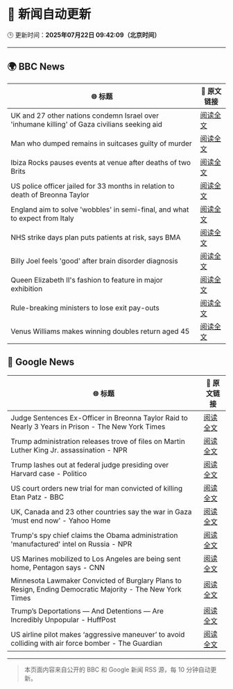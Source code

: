 # 🧠 新闻自动更新

🕒 更新时间：**2025年07月22日 09:42:09（北京时间）**

---

## 🌍 BBC News

| 🌐 标题 | 🔗 原文链接 |
|--------|-------------|
| UK and 27 other nations condemn Israel over 'inhumane killing' of Gaza civilians seeking aid | [阅读全文](https://www.bbc.com/news/articles/c4g814gy2e7o) |
| Man who dumped remains in suitcases guilty of murder | [阅读全文](https://www.bbc.com/news/articles/c98wz78jy6zo) |
| Ibiza Rocks pauses events at venue after deaths of two Brits | [阅读全文](https://www.bbc.com/news/articles/ckgl73kvyweo) |
| US police officer jailed for 33 months in relation to death of Breonna Taylor | [阅读全文](https://www.bbc.com/news/articles/cpvjwrm29wpo) |
| England aim to solve 'wobbles' in semi-final, and what to expect from Italy | [阅读全文](https://www.bbc.com/sport/football/articles/cn0zj5r79k7o) |
| NHS strike days plan puts patients at risk, says BMA | [阅读全文](https://www.bbc.com/news/articles/cvg9xdy7eqko) |
| Billy Joel feels 'good' after brain disorder diagnosis | [阅读全文](https://www.bbc.com/news/articles/ckg3lw1nvy2o) |
| Queen Elizabeth II's fashion to feature in major exhibition | [阅读全文](https://www.bbc.com/news/articles/ckg5jzj6088o) |
| Rule-breaking ministers to lose exit pay-outs | [阅读全文](https://www.bbc.com/news/articles/cx2l3l08x8do) |
| Venus Williams makes winning doubles return aged 45 | [阅读全文](https://www.bbc.com/sport/tennis/articles/ckg5j25yz26o) |

## 📰 Google News

| 🌐 标题 | 🔗 原文链接 |
|--------|-------------|
| Judge Sentences Ex-Officer in Breonna Taylor Raid to Nearly 3 Years in Prison - The New York Times | [阅读全文](https://news.google.com/rss/articles/CBMikgFBVV95cUxNQWFrRDZGSnVqOXZyQmZZQlZxeENxMjJmTExjTXlaYUZDbFc0WWhsajE5ZERsdXFVS0R4Mkl5UjJaN09iaWw5eFVURlpfaVpOOVliMWdNU25IWjdSNW11RTIwQzdjTEZoSG05VHd2bWxLa1piOHVuRzRrbThlN0hGZFJLaVZkQ1dRbUhXQkpFTDJqdw?oc=5) |
| Trump administration releases trove of files on Martin Luther King Jr. assassination - NPR | [阅读全文](https://news.google.com/rss/articles/CBMif0FVX3lxTE0wSnNtMEstRGVqUVBtY1VDZGpWaXN1MWdHajVvREVsWGtHWGxHZnFLQzBuZnd3QlJHeUhKb3hBZE5vUUZXZWxqc3JSSVp2R3daUi1XclctUVNLU2JIZFFJbGJqZlR1blNPZVl1N1VlODhWRUFxdk9aLWlTUEhwZTg?oc=5) |
| Trump lashes out at federal judge presiding over Harvard case - Politico | [阅读全文](https://news.google.com/rss/articles/CBMif0FVX3lxTE9lOWx6NTAwMkVEbWxUdHY0MDVwdEE4bUMwSWNuc0ZtUEdUdzJhTjhTUk8zVDZUNUFmV2J6eUt4U1NYNVQwbGY0OUhkRzRqZXMzakJMZXhHN3ZaTk5ucGc0WnRteWYxN19EYWxZUW5BUXNPSjR5aE9SYTZkV0diX0k?oc=5) |
| US court orders new trial for man convicted of killing Etan Patz - BBC | [阅读全文](https://news.google.com/rss/articles/CBMiWkFVX3lxTE5vcXJsOW4xY2I3Y1VqWDNJaEZJUDBHUkVMblJYdF9md2JVZE1MeGJlWDIzSU5LQllCTTFuOXFTYkc0d2lUdGdSUEZ0Smt3M0twd21fY0NvVm5VUdIBX0FVX3lxTE00X3c3N0JCTWZ6aE9scHNFa1E0eE5pdHRnQ0RpbHpNNVplNGtxejhVSldvUFR5alFORDQwcDZXcF94cS1SV05MN2RjaU9FUm1CYWNVZ3ZSMVltZGlSbzJj?oc=5) |
| UK, Canada and 23 other countries say the war in Gaza ‘must end now’ - Yahoo Home | [阅读全文](https://news.google.com/rss/articles/CBMiekFVX3lxTE04cUNEeWZMb3BDaEVlTXc4M0RmX1lONnV0YV9mVUVzcGlpSnpxTXM2UXFBX1lickJCWkU2LW1BRFlhdE9SdG9FNTJvRlBmcS11bWZuM2E5ak9UaWctanJsaFBvbnVuV0FBelRIYjJjYWYtcFM0Tm9YWmFn?oc=5) |
| Trump's spy chief claims the Obama administration 'manufactured' intel on Russia - NPR | [阅读全文](https://news.google.com/rss/articles/CBMihgFBVV95cUxQVkNqRTNiVndqR2pMWC1WaGNyX0xjRWVGWG9qVWRiTmVGVGtvZjQwdWVMMnNPOTYxXzBpZU11LXZ2M1JWUW5VVExHaGFPM0NLblZmMEotc3JkVUlwR0pkX21ZSENCaU0zQ0lsRXBUUFRXZ3cyTzRMUTVvYlU2dHpsTklRcTB1QQ?oc=5) |
| US Marines mobilized to Los Angeles are being sent home, Pentagon says - CNN | [阅读全文](https://news.google.com/rss/articles/CBMihAFBVV95cUxORUdOZ3lWalgtd3ltZ1BrWHkwYkRvMlJqbTFNNWdyMmZiQ01fcTcyckk5eENGc25DbElHaEUyZkc1UF9NM25zcnB3azdENDM1OWlmNDBuemZzZ19qNVNjX0ZDZDNoNHFtdl8wMlR3ejNja0pPOE1oTDVjM0VpSVQ5MkZMSFHSAYoBQVVfeXFMT1dEOU1qcm9aT1dENGk1U3dvOFRicV9qOENMaE1RUGZaN1F1MlFHalBBcjkwN3ZyY1didGlnN010NUp2M05QaUtHT0dLQTRoRnJzQW9LVVlVTnJRRXpyQ1RaRE8tV0tWQnpUTE9YU3FqM2VIYXk1cF9vTmk4VjVGQ1E3SGFKY2VWNzNn?oc=5) |
| Minnesota Lawmaker Convicted of Burglary Plans to Resign, Ending Democratic Majority - The New York Times | [阅读全文](https://news.google.com/rss/articles/CBMijgFBVV95cUxNLXExbjdzN2VLV1VDSWJsbTJKNTlPRzF3eDVPZm9sSlI0dUhJLVZMeUhjb25lU2MtV3hvNmU2Qy1CcVpaOGtJbTdWd2tsazFZV0xsemNSdE5HcXdWRXI4ekxyejRqRWpONXZabU9QbEhzbGFQS3AyTEN6c0pkOC1CTGtES0ZBSWF1YnZpUy13?oc=5) |
| Trump’s Deportations — And Detentions — Are Incredibly Unpopular - HuffPost | [阅读全文](https://news.google.com/rss/articles/CBMiiAFBVV95cUxPQTRyMWxORWJNZmo3a21MY3g2NlRZUVZKOXFTTDBaMTZ3djZqRGdlZjdGVExGdFpRa2h3bEdHa0xvRkZjYW5PamlKcUJoR1FoSnVyNkpubXkwanRXZmE0TzJOalJWdEhoRHdYZklFV1VPVVBqVjVDaXlIMHVWZ1ZUdGQ3TDRQSVdf0gGOAUFVX3lxTE1xNUppRkctZHdVY25aSnNUZXRQbGJvYTM4SW9EcVk5TjBVU1hDOUx6Y2lkLVB3RGRDUlNtWVkwV1VXVFg5WGwwRVUyNkZZaVVEYkF5TEdIc0VVcGpYUXd0c1ZuaWx5UTAyUlhWR2h3Z3RFZWU1UXI2ZHpyQnFjWVFNeFJYeVdiQ3RVYUVKdlE?oc=5) |
| US airline pilot makes ‘aggressive maneuver’ to avoid colliding with air force bomber - The Guardian | [阅读全文](https://news.google.com/rss/articles/CBMikAFBVV95cUxOeEJWWV9hVnFGR29heWRfWGh4Y2ttNndzanhmRUdfRnBEa2kxbS1ReHFBb2VHXzktR21KR1U3cVpPTzNBY1h0Z3RNQzRRbXRDZHZNY0tVU1ZRcTQxdl9yQVM1MTlQU2dlb25CckdrUXVneEtuZWJ1eWo0a3c0TU1VWFowamRXZURYSDFBY1NTak0?oc=5) |

---
> 本页面内容来自公开的 BBC 和 Google 新闻 RSS 源，每 10 分钟自动更新。